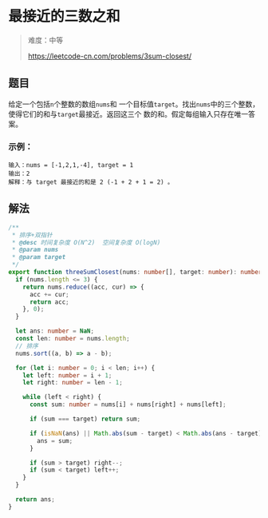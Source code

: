 # 最接近的三数之和

> 难度：中等
>
> https://leetcode-cn.com/problems/3sum-closest/

## 题目

给定一个包括`n`个整数的数组`nums`和 一个目标值`target`。找出`nums`中的三个整数，使得它们的和与`target`最接近。返回这三个
数的和。假定每组输入只存在唯一答案。

### 示例：

```
输入：nums = [-1,2,1,-4], target = 1
输出：2
解释：与 target 最接近的和是 2 (-1 + 2 + 1 = 2) 。
```

## 解法

```typescript
/**
 * 排序+双指针
 * @desc 时间复杂度 O(N^2)  空间复杂度 O(logN)
 * @param nums
 * @param target
 */
export function threeSumClosest(nums: number[], target: number): number {
  if (nums.length <= 3) {
    return nums.reduce((acc, cur) => {
      acc += cur;
      return acc;
    }, 0);
  }

  let ans: number = NaN;
  const len: number = nums.length;
  // 排序
  nums.sort((a, b) => a - b);

  for (let i: number = 0; i < len; i++) {
    let left: number = i + 1;
    let right: number = len - 1;

    while (left < right) {
      const sum: number = nums[i] + nums[right] + nums[left];

      if (sum === target) return sum;

      if (isNaN(ans) || Math.abs(sum - target) < Math.abs(ans - target)) {
        ans = sum;
      }

      if (sum > target) right--;
      if (sum < target) left++;
    }
  }

  return ans;
}
```
